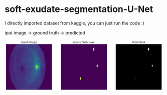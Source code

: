 # soft-exudate-segmentation-U-Net

I directly imported dataset from kaggle, you can just run the code :)

iput image -> ground truth -> predicted

![image](https://github.com/PouyaSonej/soft-exudate-segmentation-U-Net/blob/b726efe74d2953b691f58c5c4c341a2c786fadec/data/soft_exudates.png)
